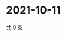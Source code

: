 # 2021-10-11

共 0 条

<!-- BEGIN WEIBO -->
<!-- 最后更新时间 Mon Oct 11 2021 07:14:06 GMT+0800 (China Standard Time) -->

<!-- END WEIBO -->
